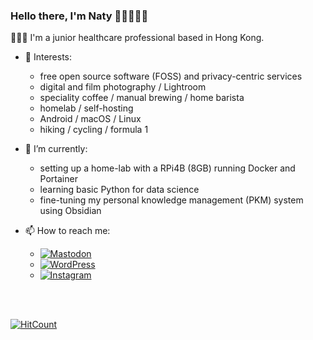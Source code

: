 ### Hello there, I'm Naty 👩🏻‍💻👋🏻

👩🏻‍⚕️ I'm a junior healthcare professional based in Hong Kong.

- 🔭 Interests:
  - free open source software (FOSS) and privacy-centric services
  - digital and film photography / Lightroom
  - speciality coffee / manual brewing / home barista
  - homelab / self-hosting
  - Android / macOS / Linux
  - hiking / cycling / formula 1

- 🌱 I’m currently:
  -  setting up a home-lab with a RPi4B (8GB) running Docker and Portainer
  -  learning basic Python for data science
  -  fine-tuning my personal knowledge management (PKM) system using Obsidian

- 📫 How to reach me:
  - [![Mastodon](https://img.shields.io/badge/-MASTODON-%232B90D9?style=for-the-badge&logo=mastodon&logoColor=white)](https://fosstodon.org/@eclecticpassions)
  - [![WordPress](https://img.shields.io/badge/WordPress-%23117AC9.svg?style=for-the-badge&logo=WordPress&logoColor=white)](https://www.eclecticpassions.net)
  - [![Instagram](https://img.shields.io/badge/Instagram-%23E4405F.svg?style=for-the-badge&logo=Instagram&logoColor=white)](https://www.instagram.com/eclecticpassions)

<br>
<br>

[![HitCount](https://hits.dwyl.com/eclecticpassions/readmemd.svg?style=flat)](http://hits.dwyl.com/eclecticpassions/readmemd)


<!--
**eclecticpassions/eclecticpassions** is a ✨ _special_ ✨ repository because its `README.md` (this file) appears on your GitHub profile. Here are some ideas to get you started:

- 🔭 I’m currently working on ...
- 👯 I’m looking to collaborate on ...
- 🤔 I’m looking for help with ...
- ⚡ Fun fact: ...
- 💬 Ask me about 

https://github.com/Ileriayo/markdown-badges
-->
